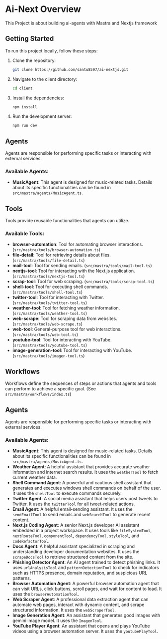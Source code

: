 
# Ai-Next Overview

This Project is about building ai-agents with Mastra and Nextjs framework

## Getting Started

To run this project locally, follow these steps:

1.  Clone the repository:

    ```bash
    git clone https://github.com/santu8597/ai-nextjs.git
    ```

2.  Navigate to the client directory:

    ```bash
    cd client
    ```

3.  Install the dependencies:

    ```bash
    npm install
    ```

4.  Run the development server:

    ```bash
    npm run dev
    ```

## Agents

Agents are responsible for performing specific tasks or interacting with external services.

### Available Agents:

*   **MusicAgent**: This agent is designed for music-related tasks. Details about its specific functionalities can be found in `src/mastra/agents/MusicAgent.ts`.

## Tools

Tools provide reusable functionalities that agents can utilize.

### Available Tools:

*   **browser-automation**: Tool for automating browser interactions. (`src/mastra/tools/browser-automation.ts`)
*   **file-detail**: Tool for retrieving details about files. (`src/mastra/tools/file-detail.ts`)
*   **mail-tool**: Tool for sending emails. (`src/mastra/tools/mail-tool.ts`)
*   **nextjs-tool**: Tool for interacting with the Next.js application. (`src/mastra/tools/nextjs-tool.ts`)
*   **scrap-tool**: Tool for web scraping. (`src/mastra/tools/scrap-tool.ts`)
*   **shell-tool**: Tool for executing shell commands. (`src/mastra/tools/shell-tool.ts`)
*   **twitter-tool**: Tool for interacting with Twitter. (`src/mastra/tools/twitter-tool.ts`)
*   **weather-tool**: Tool for fetching weather information. (`src/mastra/tools/weather-tool.ts`)
*   **web-scrape**: Tool for scraping data from websites. (`src/mastra/tools/web-scrape.ts`)
*   **web-tool**: General-purpose tool for web interactions. (`src/mastra/tools/web-tool.ts`)
*   **youtube-tool**: Tool for interacting with YouTube. (`src/mastra/tools/youtube-tool.ts`)
*   **image-generation-tool**: Tool for interacting with YouTube. (`src/mastra/tools/imagen-tool.ts`)

## Workflows

Workflows define the sequences of steps or actions that agents and tools can perform to achieve a specific goal. (See `src/mastra/workflows/index.ts`)

 

## Agents

Agents are responsible for performing specific tasks or interacting with external services.

### Available Agents:

*   **MusicAgent**: This agent is designed for music-related tasks. Details about its specific functionalities can be found in `src/mastra/agents/MusicAgent.ts`.
*   **Weather Agent**: A helpful assistant that provides accurate weather information and internet search results. It uses the `weatherTool` to fetch current weather data.
*   **Shell Command Agent**: A powerful and cautious shell assistant that generates and executes windows shell commands on behalf of the user. It uses the `shellTool` to execute commands securely.
*   **Twitter Agent**: A social media assistant that helps users post tweets to Twitter. It uses the `twitterTool` for all tweet-related actions.
*   **Email Agent**: A helpful email-sending assistant. It uses the `sendEmailTool` to send emails and `webSearchTool` to generate recent content.
*   **Next.js Coding Agent**: A senior Next.js developer AI assistant embedded in a project workspace. It uses tools like `fileSystemTool`, `nextRouteTool`, `componentTool`, `dependencyTool`, `styleTool`, and `codeRefactorTool`.
*   **Docs Agent**: A helpful assistant specialized in scraping and understanding developer documentation websites. It uses the `scrapeDocsTool` to retrieve structured content from the site.
*   **Phishing Detector Agent**: An AI agent trained to detect phishing links. It uses `urlAnalysisTool` and `patternDetectionTool` to check for indicators such as HTTPS presence, domain reputation, and suspicious URL patterns.
*   **Browser Automation Agent**: A powerful browser automation agent that can visit URLs, click buttons, scroll pages, and wait for content to load. It uses the `browserAutomationTool`.
*   **Web Scraper Agent**: A professional data extraction agent that can automate web pages, interact with dynamic content, and scrape structured information. It uses the `webScraperTool`.
*   **Image Generation Agent**: An assistant that generates good images with gemini image model. It uses the `ImagenTool`.
*   **YouTube Player Agent**: An assistant that opens and plays YouTube videos using a browser automation server. It uses the `youtubePlayTool`.

